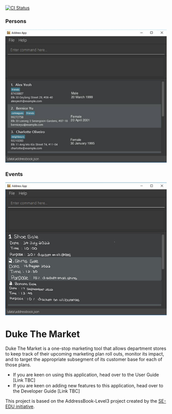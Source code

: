 [![CI Status](https://github.com/AY2223S1-CS2103-F09-2/tp/workflows/Java%20CI/badge.svg)](https://github.com/AY2223S1-CS2103-F09-2/tp/actions)

### Persons
![Ui](docs/images/Ui.png)

### Events
![Ui_events](docs/images/Ui_events.png)

# Duke The Market

Duke The Market is a one-stop marketing tool that allows department stores to keep track of their upcoming marketing plan roll outs, monitor its impact, and to target the appropriate subsegment of its customer base for each of those plans.

* If you are keen on using this application, head over to the User Guide [Link TBC]
* If you are keen on adding new features to this application, head over to the Developer Guide [Link TBC]

This project is based on the AddressBook-Level3 project created by the [SE-EDU initiative](https://se-education.org).
